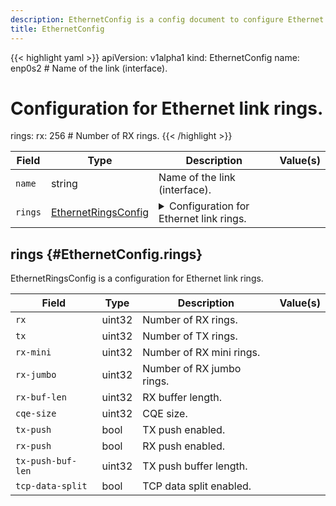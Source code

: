 ```yaml
---
description: EthernetConfig is a config document to configure Ethernet interfaces.
title: EthernetConfig
---
```


<!-- markdownlint-disable -->









{{< highlight yaml >}}
apiVersion: v1alpha1
kind: EthernetConfig
name: enp0s2 # Name of the link (interface).
# Configuration for Ethernet link rings.
rings:
    rx: 256 # Number of RX rings.
{{< /highlight >}}


| Field | Type | Description | Value(s) |
|-------|------|-------------|----------|
|`name` |string |Name of the link (interface).  | |
|`rings` |<a href="#EthernetConfig.rings">EthernetRingsConfig</a> |<details><summary>Configuration for Ethernet link rings.</summary><br />This is similar to `ethtool -G` command.</details>  | |




## rings {#EthernetConfig.rings}

EthernetRingsConfig is a configuration for Ethernet link rings.




| Field | Type | Description | Value(s) |
|-------|------|-------------|----------|
|`rx` |uint32 |Number of RX rings.  | |
|`tx` |uint32 |Number of TX rings.  | |
|`rx-mini` |uint32 |Number of RX mini rings.  | |
|`rx-jumbo` |uint32 |Number of RX jumbo rings.  | |
|`rx-buf-len` |uint32 |RX buffer length.  | |
|`cqe-size` |uint32 |CQE size.  | |
|`tx-push` |bool |TX push enabled.  | |
|`rx-push` |bool |RX push enabled.  | |
|`tx-push-buf-len` |uint32 |TX push buffer length.  | |
|`tcp-data-split` |bool |TCP data split enabled.  | |








